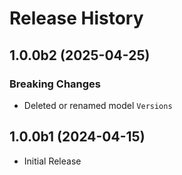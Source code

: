 # Release History

## 1.0.0b2 (2025-04-25)

### Breaking Changes

  - Deleted or renamed model `Versions`

## 1.0.0b1 (2024-04-15)

* Initial Release
